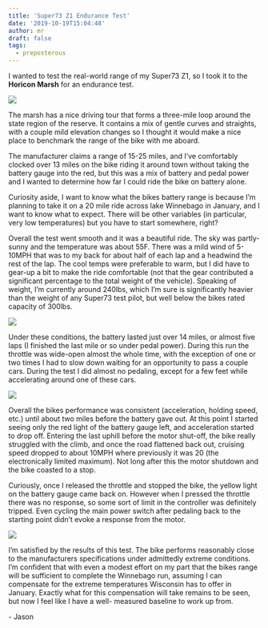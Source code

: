 ```yaml
---
title: 'Super73 Z1 Endurance Test'
date: '2019-10-19T15:04:48'
author: mr
draft: false
tags:
  - preposterous
---
```

﻿I wanted to test the real-world range of my Super73 Z1, so I took it to the
**Horicon Marsh** for an endurance test.  
  
![](/assets/23-image0.jpeg)  
  
The marsh has a nice driving tour that forms a three-mile loop around the
state region of the reserve. It contains a mix of gentle curves and straights,
with a couple mild elevation changes so I thought it would make a nice place
to benchmark the range of the bike with me aboard.  
  
The manufacturer claims a range of 15-25 miles, and I’ve comfortably clocked
over 13 miles on the bike riding it around town without taking the battery
gauge into the red, but this was a mix of battery and pedal power and I wanted
to determine how far I could ride the bike on battery alone.  
  
Curiosity aside, I want to know what the bikes battery range is because I’m
planning to take it on a 20 mile ride across lake Winnebago in January, and I
want to know what to expect. There will be other variables (in particular,
very low temperatures) but you have to start somewhere, right?  
  
Overall the test went smooth and it was a beautiful ride. The sky was partly-
sunny and the temperature was about 55F. There was a mild wind of 5-10MPH that
was to my back for about half of each lap and a headwind the rest of the lap.
The cool temps were preferable to warm, but I did have to gear-up a bit to
make the ride comfortable (not that the gear contributed a significant
percentage to the total weight of the vehicle). Speaking of weight, I’m
currently around 240lbs, which I’m sure is significantly heavier than the
weight of any Super73 test pilot, but well below the bikes rated capacity of
300lbs.  
  
![](/assets/23-image1.jpeg)  
  
Under these conditions, the battery lasted just over 14 miles, or almost five
laps (I finished the last mile or so under pedal power). During this run the
throttle was wide-open almost the whole time, with the exception of one or two
times I had to slow down waiting for an opportunity to pass a couple cars.
During the test I did almost no pedaling, except for a few feet while
accelerating around one of these cars.  
  
![](/assets/23-image2.jpeg)  
  
Overall the bikes performance was consistent (acceleration, holding speed,
etc.) until about two miles before the battery gave out. At this point I
started seeing only the red light of the battery gauge left, and acceleration
started to drop off. Entering the last uphill before the motor shut-off, the
bike really struggled with the climb, and once the road flattened back out,
cruising speed dropped to about 10MPH where previously it was 20 (the
electronically limited maximum). Not long after this the motor shutdown and
the bike coasted to a stop.  
  
Curiously, once I released the throttle and stopped the bike, the yellow light
on the battery gauge came back on. However when I pressed the throttle there
was no response, so some sort of limit in the controller was definitely
tripped. Even cycling the main power switch after pedaling back to the
starting point didn’t evoke a response from the motor.  
  
![](/assets/23-image3.jpeg)  
  
I’m satisfied by the results of this test. The bike performs reasonably close
to the manufacturers specifications under admittedly extreme conditions. I’m
confident that with even a modest effort on my part that the bikes range will
be sufficient to complete the Winnebago run, assuming I can compensate for the
extreme temperatures Wisconsin has to offer in January. Exactly what for this
compensation will take remains to be seen, but now I feel like I have a well-
measured baseline to work up from.  
  
\- Jason

